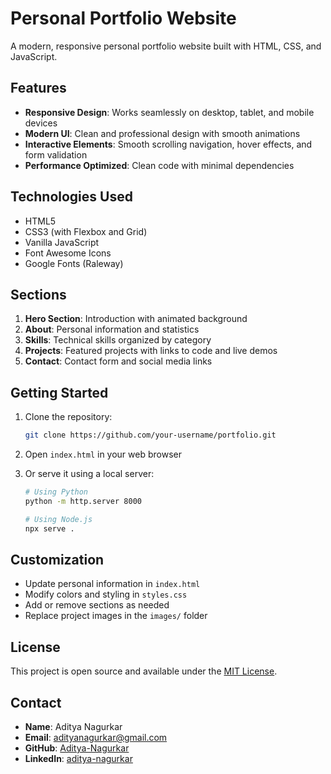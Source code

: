 # Personal Portfolio Website

A modern, responsive personal portfolio website built with HTML, CSS, and JavaScript.

## Features

- **Responsive Design**: Works seamlessly on desktop, tablet, and mobile devices
- **Modern UI**: Clean and professional design with smooth animations
- **Interactive Elements**: Smooth scrolling navigation, hover effects, and form validation
- **Performance Optimized**: Clean code with minimal dependencies

## Technologies Used

- HTML5
- CSS3 (with Flexbox and Grid)
- Vanilla JavaScript
- Font Awesome Icons
- Google Fonts (Raleway)

## Sections

1. **Hero Section**: Introduction with animated background
2. **About**: Personal information and statistics
3. **Skills**: Technical skills organized by category
4. **Projects**: Featured projects with links to code and live demos
5. **Contact**: Contact form and social media links

## Getting Started

1. Clone the repository:
   ```bash
   git clone https://github.com/your-username/portfolio.git
   ```

2. Open `index.html` in your web browser

3. Or serve it using a local server:
   ```bash
   # Using Python
   python -m http.server 8000
   
   # Using Node.js
   npx serve .
   ```

## Customization

- Update personal information in `index.html`
- Modify colors and styling in `styles.css`
- Add or remove sections as needed
- Replace project images in the `images/` folder

## License

This project is open source and available under the [MIT License](LICENSE).

## Contact

- **Name**: Aditya Nagurkar
- **Email**: adityanagurkar@gmail.com
- **GitHub**: [Aditya-Nagurkar](https://github.com/Aditya-Nagurkar)
- **LinkedIn**: [aditya-nagurkar](https://linkedin.com/in/aditya-nagurkar) 